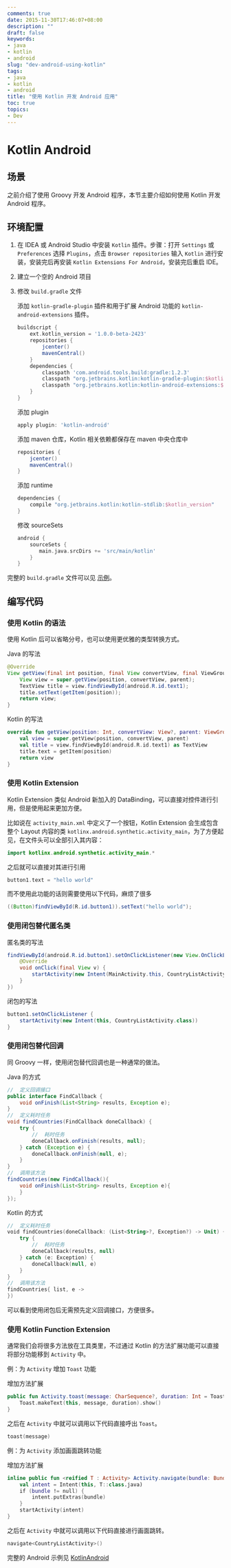 ```yaml
---
comments: true
date: 2015-11-30T17:46:07+08:00
description: ""
draft: false
keywords:
- java
- kotlin
- android
slug: "dev-android-using-kotlin"
tags:
- java
- kotlin
- android
title: "使用 Kotlin 开发 Android 应用"
toc: true
topics:
- Dev
---
```


# Kotlin Android

## 场景

之前介绍了使用 Groovy 开发 Android 程序，本节主要介绍如何使用 Kotlin 开发 Android 程序。

<!--more-->

## 环境配置

1. 在 IDEA 或 Android Studio 中安装 `Kotlin` 插件。步骤：打开 `Settings` 或 `Preferences` 选择 `Plugins`，点击 `Browser repositories` 输入 `Kotlin` 进行安装，安装完后再安装 `Kotlin Extensions For Android`，安装完后重启 IDE。

2. 建立一个空的 Android 项目

3. 修改 `build.gradle` 文件

    添加 `kotlin-gradle-plugin` 插件和用于扩展 Android 功能的 `kotlin-android-extensions` 插件。

    ```groovy
    buildscript {
        ext.kotlin_version = '1.0.0-beta-2423'
        repositories {
            jcenter()
            mavenCentral()
        }
        dependencies {
            classpath 'com.android.tools.build:gradle:1.2.3'
            classpath "org.jetbrains.kotlin:kotlin-gradle-plugin:$kotlin_version"
            classpath "org.jetbrains.kotlin:kotlin-android-extensions:$kotlin_version"
        }
    }
    ```

    添加 plugin

    ```groovy
    apply plugin: 'kotlin-android'
    ```

    添加 maven 仓库，Kotlin 相关依赖都保存在 maven 中央仓库中

    ```groovy
    repositories {
        jcenter()
        mavenCentral()
    }
    ```

    添加 runtime

    ```groovy
    dependencies {
        compile "org.jetbrains.kotlin:kotlin-stdlib:$kotlin_version"
    }
    ```

    修改 sourceSets

    ```groovy
    android {
        sourceSets {
           main.java.srcDirs += 'src/main/kotlin'
        }
    }
    ```

完整的 `build.gradle` 文件可以见 [示例][01]。

## 编写代码

### 使用 Kotlin 的语法

使用 Kotlin 后可以省略分号，也可以使用更优雅的类型转换方式。

Java 的写法

```java
@Override
View getView(final int position, final View convertView, final ViewGroup parent) {
    View view = super.getView(position, convertView, parent);
    TextView title = view.findViewById(android.R.id.text1);
    title.setText(getItem(position));
    return view;
}
```

Kotlin 的写法

```kotlin
override fun getView(position: Int, convertView: View?, parent: ViewGroup?): View? {
    val view = super.getView(position, convertView, parent)
    val title = view.findViewById(android.R.id.text1) as TextView
    title.text = getItem(position)
    return view
}
```

### 使用 Kotlin Extension

Kotlin Extension 类似 Android 新加入的 DataBinding，可以直接对控件进行引用，但是使用起来更加方便。

比如说在 `activity_main.xml` 中定义了一个按钮，Kotlin Extension 会生成包含整个 Layout 内容的类 `kotlinx.android.synthetic.activity_main`，为了方便起见，在文件头可以全部引入其内容：

```kotlin
import kotlinx.android.synthetic.activity_main.*
```

之后就可以直接对其进行引用

```kotlin
button1.text = "hello world"
```

而不使用此功能的话则需要使用以下代码，麻烦了很多

```java
((Button)findViewById(R.id.button1)).setText("hello world");
```

### 使用闭包替代匿名类

匿名类的写法

```java
findViewById(android.R.id.button1).setOnClickListener(new View.OnClickListener() {
    @Override
    void onClick(final View v) {
        startActivity(new Intent(MainActivity.this, CountryListActivity.class))
    }
})
```

闭包的写法

```groovy
button1.setOnClickListener {
    startActivity(new Intent(this, CountryListActivity.class))
}
```

### 使用闭包替代回调

同 Groovy 一样，使用闭包替代回调也是一种通常的做法。

Java 的方式

```java
//  定义回调接口
public interface FindCallback {
    void onFinish(List<String> results, Exception e);
}
//  定义耗时任务
void findCountries(FindCallback doneCallback) {
    try {
        //  耗时任务
        doneCallback.onFinish(results, null);
    } catch (Exception e) {
        doneCallback.onFinish(null, e);
    }
}
//  调用该方法
findCountries(new FindCallback(){
    void onFinish(List<String> results, Exception e){
    }
});
```

Kotlin 的方式

```kotlin
//  定义耗时任务
void findCountries(doneCallback: (List<String>?, Exception?) -> Unit) {
    try {
        //  耗时任务
        doneCallback(results, null)
    } catch (e: Exception) {
        doneCallback(null, e)
    }
}
//  调用该方法
findCountries{ list, e ->
})
```

可以看到使用闭包后无需预先定义回调接口，方便很多。

### 使用 Kotlin Function Extension

通常我们会将很多方法放在工具类里，不过通过 Kotlin 的方法扩展功能可以直接将部分功能移到 `Activity` 中。

例：为 `Activity` 增加 `Toast` 功能

增加方法扩展

```kotlin
public fun Activity.toast(message: CharSequence?, duration: Int = Toast.LENGTH_SHORT) {
    Toast.makeText(this, message, duration).show()
}
```

之后在 `Activity` 中就可以调用以下代码直接呼出 `Toast`。

```kotlin
toast(message)
```

例：为 `Activity` 添加画面跳转功能

增加方法扩展

```kotlin
inline public fun <reified T : Activity> Activity.navigate(bundle: Bundle? = null) {
    val intent = Intent(this, T::class.java)
    if (bundle != null) {
        intent.putExtras(bundle)
    }
    startActivity(intent)
}
```

之后在 `Activity` 中就可以调用以下代码直接进行画面跳转。

```kotlin
navigate<CountryListActivity>()
```



完整的 Android 示例见 [KotlinAndroid][02]

[01]:   https://github.com/SidneyXu/templates/blob/master/KotlinAndroid/app/build.gradle
[02]:   https://github.com/SidneyXu/templates/tree/master/KotlinAndroid

